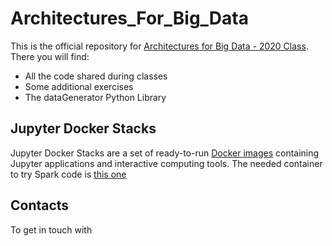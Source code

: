 # Architectures_For_Big_Data

This is the official repository for [Architectures for Big Data - 2020 Class](https://www.unimi.it/it/corsi/insegnamenti-dei-corsi-di-laurea/2021/architectures-big-data).
There you will find:
* All the code shared during classes
* Some additional exercises
* The dataGenerator Python Library

## Jupyter Docker Stacks

Jupyter Docker Stacks are a set of ready-to-run [Docker images](https://hub.docker.com/u/jupyter)
containing Jupyter applications and interactive computing tools.
The needed container to try Spark code is [this one](https://github.com/jupyter/docker-stacks)


## Contacts
To get in touch with